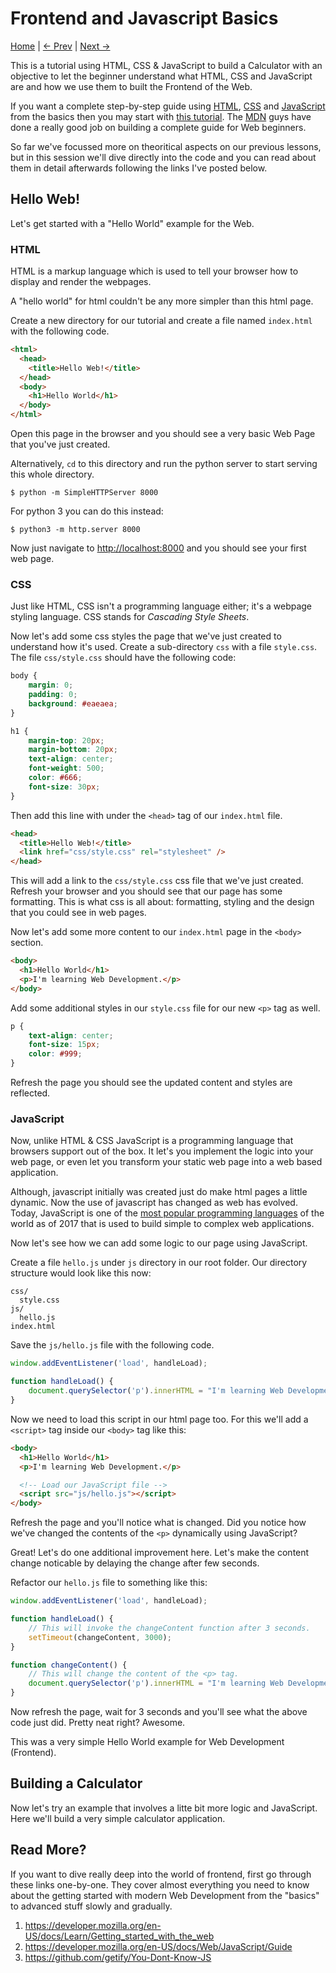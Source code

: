 Frontend and Javascript Basics
==============================
[Home](https://github.com/kabirbaidhya/learn-python-django-web) | [← Prev](https://github.com/kabirbaidhya/learn-python-django-web/blob/master/units/web/1/web-basics-and-http.md) | [Next →]()

This is a tutorial using HTML, CSS & JavaScript to build a Calculator with an objective to let the beginner understand what HTML, CSS and JavaScript are and how we use them to built the Frontend of the Web. 

If you want a complete step-by-step guide using [HTML](https://developer.mozilla.org/en-US/docs/Learn/HTML), [CSS](https://developer.mozilla.org/en-US/docs/Learn/CSS) and [JavaScript](https://developer.mozilla.org/en-US/docs/Learn/Getting_started_with_the_web/JavaScript_basics) from the basics then you may start with [this tutorial](https://developer.mozilla.org/en-US/docs/Learn/Getting_started_with_the_web). The [MDN](https://developer.mozilla.org/en-US/) guys have done a really good job on building a complete guide for Web beginners.

So far we've focussed more on theoritical aspects on our previous lessons, but in this session we'll dive directly into the code and you can read about them in detail afterwards following the links I've posted below.

## Hello Web!
Let's get started with a "Hello World" example for the Web.

### HTML
HTML is a markup language which is used to tell your browser how to display and render the webpages.

A "hello world" for html couldn't be any more simpler than this html page.

Create a new directory for our tutorial and create a file named `index.html` with the following code.
```html
<html>
  <head>
    <title>Hello Web!</title>
  </head>
  <body>
    <h1>Hello World</h1>
  </body>
</html>
```
Open this page in the browser and you should see a very basic Web Page that you've just created.

Alternatively, `cd` to this directory and run the python server to start serving this whole directory.
```
$ python -m SimpleHTTPServer 8000
```
For python 3 you can do this instead:
```
$ python3 -m http.server 8000
``` 
Now just navigate to [http://localhost:8000](http://localhost:8000) and you should see your first web page.

### CSS
Just like HTML, CSS isn't a programming language either; it's a webpage styling language. CSS stands for *Cascading Style Sheets*.

Now let's add some css styles the page that we've just created to understand how it's used. Create a sub-directory `css` with a file `style.css`. The file `css/style.css` should have the following code:

```css
body {
    margin: 0;
    padding: 0;
    background: #eaeaea;
}

h1 {
    margin-top: 20px;
    margin-bottom: 20px;
    text-align: center;
    font-weight: 500;
    color: #666;
    font-size: 30px;
}
```

Then add this line with under the `<head>` tag of our `index.html` file.
```html
<head>
  <title>Hello Web!</title>
  <link href="css/style.css" rel="stylesheet" />
</head>
```
This will add a link to the `css/style.css` css file that we've just created. Refresh your browser and you should see that our page has some formatting. This is what css is all about: formatting, styling and the design that you could see in web pages.

Now let's add some more content to our `index.html` page in the `<body>` section.
```html
<body>
  <h1>Hello World</h1>
  <p>I'm learning Web Development.</p>
</body>
```

Add some additional styles in our `style.css` file for our new `<p>` tag as well.
```css
p {
    text-align: center;
    font-size: 15px;
    color: #999;
}
```
Refresh the page you should see the updated content and styles are reflected.

### JavaScript
Now, unlike HTML & CSS JavaScript is a programming language that browsers support out of the box. It let's you implement the logic into your web page, or even let you transform your static web page into a web based application. 

Although, javascript initially was created just do make html pages a little dynamic. Now the use of javascript has changed as web has evolved. Today, JavaScript is one of the [most popular programming languages](https://stackoverflow.com/insights/survey/2017#most-popular-technologies) of the world as of 2017 that is used to build simple to complex web applications.

Now let's see how we can add some logic to our page using JavaScript.

Create a file `hello.js` under `js` directory in our root folder.
Our directory structure would look like this now:

```
css/
  style.css
js/
  hello.js
index.html
```

Save the `js/hello.js` file with the following code.
```javascript
window.addEventListener('load', handleLoad);

function handleLoad() {
    document.querySelector('p').innerHTML = "I'm learning Web Development with HTML, CSS and JavaScript.";
}
```

Now we need to load this script in our html page too. For this we'll add a `<script>` tag inside our `<body>` tag like this:

```html
<body>
  <h1>Hello World</h1>
  <p>I'm learning Web Development.</p>

  <!-- Load our JavaScript file -->
  <script src="js/hello.js"></script>
</body>
```

Refresh the page and you'll notice what is changed. Did you notice how we've changed the contents of the `<p>` dynamically using JavaScript?

Great! Let's do one additional improvement here. Let's make the content change noticable by delaying the change after few seconds.

Refactor our `hello.js` file to something like this:

```javascript
window.addEventListener('load', handleLoad);

function handleLoad() {
    // This will invoke the changeContent function after 3 seconds.
    setTimeout(changeContent, 3000);
}

function changeContent() {
    // This will change the content of the <p> tag.
    document.querySelector('p').innerHTML = "I'm learning Web Development with HTML, CSS and JavaScript.";
}
```

Now refresh the page, wait for 3 seconds and you'll see what the above code just did. Pretty neat right? Awesome. 

This was a very simple Hello World example for Web Development (Frontend).

## Building a Calculator
Now let's try an example that involves a litte bit more logic and JavaScript. Here we'll build a very simple calculator application.


## Read More?
If you want to dive really deep into the world of frontend, first go through these links one-by-one. They cover almost everything you need to know about the getting started with modern Web Development from the "basics" to advanced stuff slowly and gradually.
1. https://developer.mozilla.org/en-US/docs/Learn/Getting_started_with_the_web
2. https://developer.mozilla.org/en-US/docs/Web/JavaScript/Guide
3. https://github.com/getify/You-Dont-Know-JS

